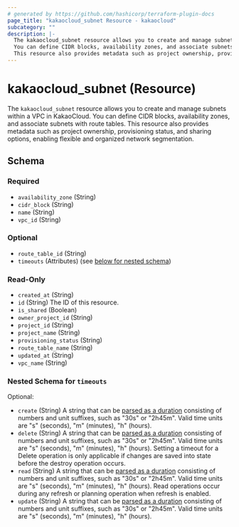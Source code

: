 ```yaml
---
# generated by https://github.com/hashicorp/terraform-plugin-docs
page_title: "kakaocloud_subnet Resource - kakaocloud"
subcategory: ""
description: |-
  The kakaocloud_subnet resource allows you to create and manage subnets within a VPC in KakaoCloud.
  You can define CIDR blocks, availability zones, and associate subnets with route tables.
  This resource also provides metadata such as project ownership, provisioning status, and sharing options, enabling flexible and organized network segmentation.
---
```


# kakaocloud_subnet (Resource)

The `kakaocloud_subnet` resource allows you to create and manage subnets within a VPC in KakaoCloud.
You can define CIDR blocks, availability zones, and associate subnets with route tables.
This resource also provides metadata such as project ownership, provisioning status, and sharing options, enabling flexible and organized network segmentation.



<!-- schema generated by tfplugindocs -->
## Schema

### Required

- `availability_zone` (String)
- `cidr_block` (String)
- `name` (String)
- `vpc_id` (String)

### Optional

- `route_table_id` (String)
- `timeouts` (Attributes) (see [below for nested schema](#nestedatt--timeouts))

### Read-Only

- `created_at` (String)
- `id` (String) The ID of this resource.
- `is_shared` (Boolean)
- `owner_project_id` (String)
- `project_id` (String)
- `project_name` (String)
- `provisioning_status` (String)
- `route_table_name` (String)
- `updated_at` (String)
- `vpc_name` (String)

<a id="nestedatt--timeouts"></a>
### Nested Schema for `timeouts`

Optional:

- `create` (String) A string that can be [parsed as a duration](https://pkg.go.dev/time#ParseDuration) consisting of numbers and unit suffixes, such as "30s" or "2h45m". Valid time units are "s" (seconds), "m" (minutes), "h" (hours).
- `delete` (String) A string that can be [parsed as a duration](https://pkg.go.dev/time#ParseDuration) consisting of numbers and unit suffixes, such as "30s" or "2h45m". Valid time units are "s" (seconds), "m" (minutes), "h" (hours). Setting a timeout for a Delete operation is only applicable if changes are saved into state before the destroy operation occurs.
- `read` (String) A string that can be [parsed as a duration](https://pkg.go.dev/time#ParseDuration) consisting of numbers and unit suffixes, such as "30s" or "2h45m". Valid time units are "s" (seconds), "m" (minutes), "h" (hours). Read operations occur during any refresh or planning operation when refresh is enabled.
- `update` (String) A string that can be [parsed as a duration](https://pkg.go.dev/time#ParseDuration) consisting of numbers and unit suffixes, such as "30s" or "2h45m". Valid time units are "s" (seconds), "m" (minutes), "h" (hours).
